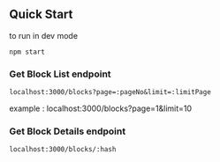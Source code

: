 ## Quick Start

to run in dev mode

`npm start`

### Get Block List endpoint

```
localhost:3000/blocks?page=:pageNo&limit=:limitPage
```
example :
localhost:3000/blocks?page=1&limit=10

### Get Block Details endpoint

```
localhost:3000/blocks/:hash
```
